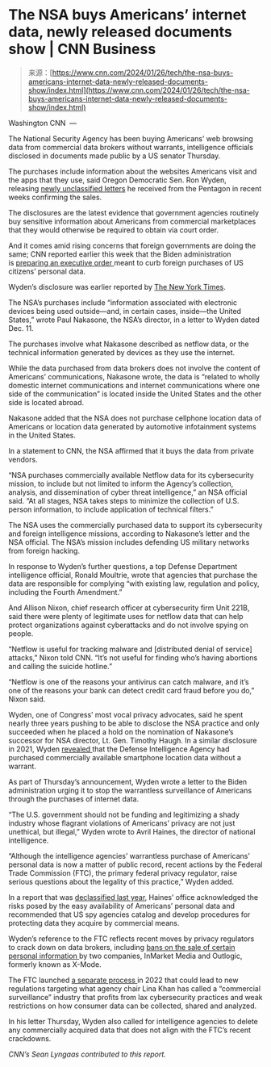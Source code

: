 <!--yml
category: 未分类
date: 2024-05-27 15:11:28
-->

# The NSA buys Americans’ internet data, newly released documents show | CNN Business

> 来源：[https://www.cnn.com/2024/01/26/tech/the-nsa-buys-americans-internet-data-newly-released-documents-show/index.html](https://www.cnn.com/2024/01/26/tech/the-nsa-buys-americans-internet-data-newly-released-documents-show/index.html)

Washington CNN  — 

The National Security Agency has been buying Americans’ web browsing data from commercial data brokers without warrants, intelligence officials disclosed in documents made public by a US senator Thursday.

The purchases include information about the websites Americans visit and the apps that they use, said Oregon Democratic Sen. Ron Wyden, releasing [newly unclassified letters](https://www.wyden.senate.gov/imo/media/doc/signed_wyden_letter_to_dni_re_nsa_purchase_of_domestic_metadata_and_ftc_order_on_data_brokers_with_attachments.pdf) he received from the Pentagon in recent weeks confirming the sales.

The disclosures are the latest evidence that government agencies routinely buy sensitive information about Americans from commercial marketplaces that they would otherwise be required to obtain via court order.

And it comes amid rising concerns that foreign governments are doing the same; CNN reported earlier this week that the Biden administration is [preparing an executive order ](https://www.cnn.com/2024/01/23/politics/biden-administration-foreign-governments-exploiting-personal-data/index.html)meant to curb foreign purchases of US citizens’ personal data.

Wyden’s disclosure was earlier reported by [The New York Times](https://www.nytimes.com/2024/01/25/us/politics/nsa-internet-privacy-warrant.html).

The NSA’s purchases include “information associated with electronic devices being used outside—and, in certain cases, inside—the United States,” wrote Paul Nakasone, the NSA’s director, in a letter to Wyden dated Dec. 11.

The purchases involve what Nakasone described as netflow data, or the technical information generated by devices as they use the internet.

While the data purchased from data brokers does not involve the content of Americans’ communications, Nakasone wrote, the data is “related to wholly domestic internet communications and internet communications where one side of the communication” is located inside the United States and the other side is located abroad.

Nakasone added that the NSA does not purchase cellphone location data of Americans or location data generated by automotive infotainment systems in the United States.

In a statement to CNN, the NSA affirmed that it buys the data from private vendors.

“NSA purchases commercially available Netflow data for its cybersecurity mission, to include but not limited to inform the Agency’s collection, analysis, and dissemination of cyber threat intelligence,” an NSA official said. “At all stages, NSA takes steps to minimize the collection of U.S. person information, to include application of technical filters.”

The NSA uses the commercially purchased data to support its cybersecurity and foreign intelligence missions, according to Nakasone’s letter and the NSA official. The NSA’s mission includes defending US military networks from foreign hacking.

In response to Wyden’s further questions, a top Defense Department intelligence official, Ronald Moultrie, wrote that agencies that purchase the data are responsible for complying “with existing law, regulation and policy, including the Fourth Amendment.”

And Allison Nixon, chief research officer at cybersecurity firm Unit 221B, said there were plenty of legitimate uses for netflow data that can help protect organizations against cyberattacks and do not involve spying on people.

“Netflow is useful for tracking malware and [distributed denial of service] attacks,” Nixon told CNN. “It’s not useful for finding who’s having abortions and calling the suicide hotline.”

“Netflow is one of the reasons your antivirus can catch malware, and it’s one of the reasons your bank can detect credit card fraud before you do,” Nixon said.

Wyden, one of Congress’ most vocal privacy advocates, said he spent nearly three years pushing to be able to disclose the NSA practice and only succeeded when he placed a hold on the nomination of Nakasone’s successor for NSA director, Lt. Gen. Timothy Haugh. In a similar disclosure in 2021, Wyden [revealed ](https://www.nytimes.com/2021/01/22/us/politics/dia-surveillance-data.html)that the Defense Intelligence Agency had purchased commercially available smartphone location data without a warrant.

As part of Thursday’s announcement, Wyden wrote a letter to the Biden administration urging it to stop the warrantless surveillance of Americans through the purchases of internet data.

“The U.S. government should not be funding and legitimizing a shady industry whose flagrant violations of Americans’ privacy are not just unethical, but illegal,” Wyden wrote to Avril Haines, the director of national intelligence.

“Although the intelligence agencies’ warrantless purchase of Americans’ personal data is now a matter of public record, recent actions by the Federal Trade Commission (FTC), the primary federal privacy regulator, raise serious questions about the legality of this practice,” Wyden added.

In a report that was [declassified last year](https://www.cnn.com/2023/06/12/politics/intel-agencies-personal-data/index.html), Haines’ office acknowledged the risks posed by the easy availability of Americans’ personal data and recommended that US spy agencies catalog and develop procedures for protecting data they acquire by commercial means.

Wyden’s reference to the FTC reflects recent moves by privacy regulators to crack down on data brokers, including [bans on the sale of certain personal information ](https://www.cnn.com/2024/01/19/tech/ftc-crackdown-data-inmarket-media/index.html)by two companies, InMarket Media and Outlogic, formerly known as X-Mode.

The FTC launched [a separate process ](https://www.cnn.com/2022/08/11/tech/ftc-new-rules-big-data/index.html)in 2022 that could lead to new regulations targeting what agency chair Lina Khan has called a “commercial surveillance” industry that profits from lax cybersecurity practices and weak restrictions on how consumer data can be collected, shared and analyzed.

In his letter Thursday, Wyden also called for intelligence agencies to delete any commercially acquired data that does not align with the FTC’s recent crackdowns.

*CNN’s Sean Lyngaas contributed to this report.*